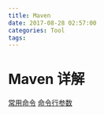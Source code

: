 ```yaml
---
title: Maven
date: 2017-08-28 02:57:00
categories: Tool
tags:
---
```

# Maven 详解
[常用命令](http://blog.csdn.net/naruto_ahu/article/details/10099079)
[命令行参数](http://blog.csdn.net/wangjunjun2008/article/details/18982089)
